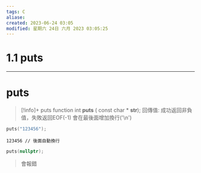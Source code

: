 ```yaml
---
tags: C
aliase: 
created: 2023-06-24 03:05
modified: 星期六 24日 六月 2023 03:05:25
---
```


# 1.1 puts
***
# puts

>[!info]+ puts function
>int **puts** ( const char \* **str**);
>回傳值: 成功返回非負值，失敗返回EOF(-1)
>會在最後面增加換行('\\n')


```cpp linenos
puts("123456");
```
```result prompt:"輸出"
123456 // 後面自動換行
```

```cpp linenos title:"報錯"
puts(nullptr);
```
>會報錯
